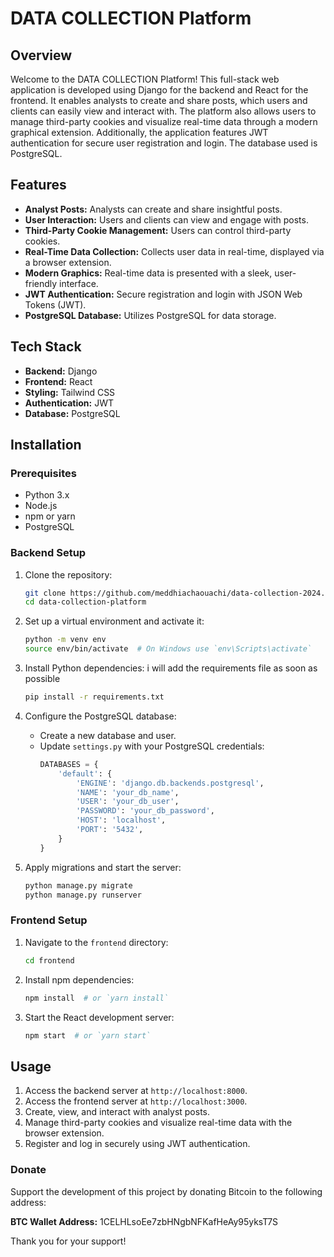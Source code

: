 # DATA COLLECTION Platform

## Overview

Welcome to the DATA COLLECTION Platform! This full-stack web application is developed using Django for the backend and React for the frontend. It enables analysts to create and share posts, which users and clients can easily view and interact with. The platform also allows users to manage third-party cookies and visualize real-time data through a modern graphical extension. Additionally, the application features JWT authentication for secure user registration and login. The database used is PostgreSQL.

## Features

- **Analyst Posts:** Analysts can create and share insightful posts.
- **User Interaction:** Users and clients can view and engage with posts.
- **Third-Party Cookie Management:** Users can control third-party cookies.
- **Real-Time Data Collection:** Collects user data in real-time, displayed via a browser extension.
- **Modern Graphics:** Real-time data is presented with a sleek, user-friendly interface.
- **JWT Authentication:** Secure registration and login with JSON Web Tokens (JWT).
- **PostgreSQL Database:** Utilizes PostgreSQL for data storage.

## Tech Stack

- **Backend:** Django
- **Frontend:** React
- **Styling:** Tailwind CSS
- **Authentication:** JWT
- **Database:** PostgreSQL

## Installation

### Prerequisites

- Python 3.x
- Node.js
- npm or yarn
- PostgreSQL

### Backend Setup

1. Clone the repository:

   ```bash
   git clone https://github.com/meddhiachaouachi/data-collection-2024.git
   cd data-collection-platform
   ```

2. Set up a virtual environment and activate it:

   ```bash
   python -m venv env
   source env/bin/activate  # On Windows use `env\Scripts\activate`
   ```

3. Install Python dependencies: i will add the requirements file as soon as possible

   ```bash
   pip install -r requirements.txt
   ```

4. Configure the PostgreSQL database:

   - Create a new database and user.
   - Update `settings.py` with your PostgreSQL credentials:
     ```python
     DATABASES = {
         'default': {
             'ENGINE': 'django.db.backends.postgresql',
             'NAME': 'your_db_name',
             'USER': 'your_db_user',
             'PASSWORD': 'your_db_password',
             'HOST': 'localhost',
             'PORT': '5432',
         }
     }
     ```

5. Apply migrations and start the server:
   ```bash
   python manage.py migrate
   python manage.py runserver
   ```

### Frontend Setup

1. Navigate to the `frontend` directory:

   ```bash
   cd frontend
   ```

2. Install npm dependencies:

   ```bash
   npm install  # or `yarn install`
   ```

3. Start the React development server:
   ```bash
   npm start  # or `yarn start`
   ```

## Usage

1. Access the backend server at `http://localhost:8000`.
2. Access the frontend server at `http://localhost:3000`.
3. Create, view, and interact with analyst posts.
4. Manage third-party cookies and visualize real-time data with the browser extension.
5. Register and log in securely using JWT authentication.

### Donate

Support the development of this project by donating Bitcoin to the following address:

**BTC Wallet Address:** 1CELHLsoEe7zbHNgbNFKafHeAy95yksT7S

Thank you for your support!
